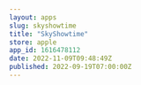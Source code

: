 ```yaml
---
layout: apps
slug: skyshowtime
title: "SkyShowtime"
store: apple
app_id: 1616478112
date: 2022-11-09T09:48:49Z
published: 2022-09-19T07:00:00Z
---
```

